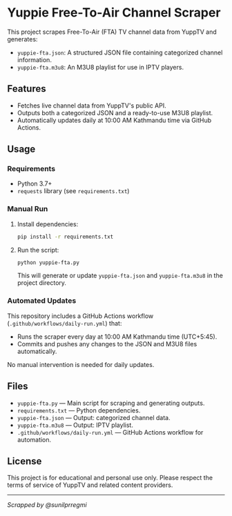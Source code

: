# Yuppie Free-To-Air Channel Scraper

This project scrapes Free-To-Air (FTA) TV channel data from YuppTV and generates:
- `yuppie-fta.json`: A structured JSON file containing categorized channel information.
- `yuppie-fta.m3u8`: An M3U8 playlist for use in IPTV players.

## Features

- Fetches live channel data from YuppTV's public API.
- Outputs both a categorized JSON and a ready-to-use M3U8 playlist.
- Automatically updates daily at 10:00 AM Kathmandu time via GitHub Actions.

## Usage

### Requirements

- Python 3.7+
- `requests` library (see `requirements.txt`)

### Manual Run

1. Install dependencies:
    ```bash
    pip install -r requirements.txt
    ```
2. Run the script:
    ```bash
    python yuppie-fta.py
    ```
   This will generate or update `yuppie-fta.json` and `yuppie-fta.m3u8` in the project directory.

### Automated Updates

This repository includes a GitHub Actions workflow (`.github/workflows/daily-run.yml`) that:
- Runs the scraper every day at 10:00 AM Kathmandu time (UTC+5:45).
- Commits and pushes any changes to the JSON and M3U8 files automatically.

No manual intervention is needed for daily updates.

## Files

- `yuppie-fta.py` &mdash; Main script for scraping and generating outputs.
- `requirements.txt` &mdash; Python dependencies.
- `yuppie-fta.json` &mdash; Output: categorized channel data.
- `yuppie-fta.m3u8` &mdash; Output: IPTV playlist.
- `.github/workflows/daily-run.yml` &mdash; GitHub Actions workflow for automation.

## License

This project is for educational and personal use only. Please respect the terms of service of YuppTV and related content providers.

---

*Scrapped by @sunilprregmi*
